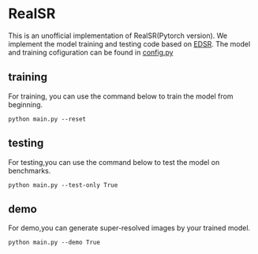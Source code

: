# RealSR

This is an unofficial implementation of RealSR(Pytorch version).
We implement the model training and testing code based on [EDSR](https://github.com/thstkdgus35/EDSR-PyTorch).
The model and training cofiguration can be found in [config.py](https://github.com/Alan-xw/RealSR/blob/master/config.py)  
## training
For training, you can use the command below to train the model from beginning.
```
python main.py --reset
```

## testing
For testing,you can use the command below to test the model on benchmarks.
```
python main.py --test-only True
```
## demo 
For demo,you can generate super-resolved images by your trained model.
```
python main.py --demo True
```
